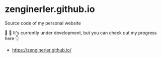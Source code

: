 # zenginerler.github.io
Source code of my personal website

&#128679; &#128296; It's currently under development, but you can check out my progress here :point_down:

- https://zenginerler.github.io/

